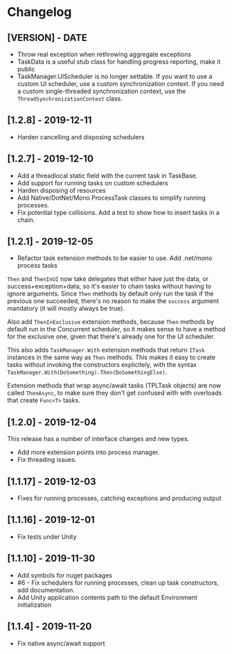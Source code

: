 # Changelog

<!-- Do not change the line immediately below this comment, the build system will replace it with the actual version and date. -->

## [VERSION] - DATE

- Throw real exception when rethrowing aggregate exceptions
- TaskData is a useful stub class for handling progress reporting, make it public
- TaskManager.UIScheduler is no longer settable. If you want to use a custom UI scheduler, use a custom synchronization context. If you need a custom single-threaded synchronization context, use the `ThreadSynchronizationContext` class.

## [1.2.8] - 2019-12-11

- Harden cancelling and disposing schedulers

## [1.2.7] - 2019-12-10

- Add a threadlocal static field with the current task in TaskBase.
- Add support for running tasks on custom schedulers
- Harden disposing of resources
- Add Native/DotNet/Mono ProcessTask classes to simplify running processes.
- Fix potential type collisions. Add a test to show how to insert tasks in a chain.

## [1.2.1] - 2019-12-05

- Refactor task extension methods to be easier to use. Add .net/mono process tasks

`Then` and `ThenInUI` now take delegates that either have just the data, or success+exception+data, so
it's easier to chain tasks without having to ignore arguments. Since `Then` methods by default only run the
task if the previous one succeeded, there's no reason to make the `success` argument mandatory (it will mostly
always be true).

Also add `ThenInExclusive` extension methods, because `Then` methods by default run in the Concurrent scheduler,
so it makes sense to have a method for the exclusive one, given that there's already one for the UI scheduler.

This also adds `TaskManager.With` extension methods that return `ITask` instances in the same way as `Then` methods.
This makes it easy to create tasks without invoking the constructors explicitely, with the syntax
`TaskManager.With(DoSomething).Then(DoSomethingElse)`.

Extension methods that wrap async/await tasks (TPLTask objects) are now called `ThenAsync`, to make sure
they don't get confused with with overloads that create `Func<T>` tasks.

## [1.2.0] - 2019-12-04

This release has a number of interface changes and new types.

- Add more extension points into process manager.
- Fix threading issues.

## [1.1.17] - 2019-12-03

- Fixes for running processes, catching exceptions and producing output

## [1.1.16] - 2019-12-01

- Fix tests under Unity

## [1.1.10] - 2019-11-30

- Add symbols for nuget packages
- #6 - Fix schedulers for running processes, clean up task constructors, add documentation.
- Add Unity application contents path to the default Environment initialization

## [1.1.4] - 2019-11-20

- Fix native async/await support